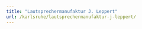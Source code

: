 ```yaml
---
title: "Lautsprechermanufaktur J. Leppert"
url: /karlsruhe/lautsprechermanufaktur-j-leppert/
---
```

